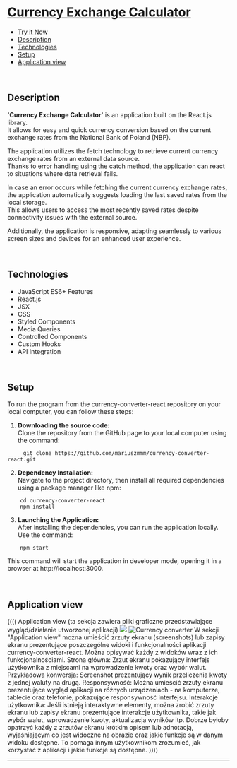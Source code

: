 # [Currency Exchange Calculator](https://mariuszmmm.github.io/currency-converter-react/)
* [Try it Now](https://mariuszmmm.github.io/currency-converter-react/)
* [Description ](#description)
* [Technologies](#technologies)
* [Setup](#setup )
* [Application view](#application-view)

<br>

## Description
<b>'Currency Exchange Calculator'</b> is an application built on the React.js library.<br>
It allows for easy and quick currency conversion based on the current exchange rates from the National Bank of Poland (NBP).

The application utilizes the fetch technology to retrieve current currency exchange rates from an external data source.<br>
Thanks to error handling using the catch method, the application can react to situations where data retrieval fails.

In case an error occurs while fetching the current currency exchange rates, the application automatically suggests loading the last saved rates from the local storage.<br>
This allows users to access the most recently saved rates despite connectivity issues with the external source.

Additionally, the application is responsive, adapting seamlessly to various screen sizes and devices for an enhanced user experience.

<br>

## Technologies
<ul>
<li>JavaScript ES6+ Features</li>
<li>React.js</li>
<li>JSX</li>
<li>CSS</li>
<li>Styled Components</li>
<li>Media Queries</li>
<li>Controlled Components</li>
<li>Custom Hooks</li>
<li>API Integration</li>
</ul>

<br>

## Setup
To run the program from the currency-converter-react repository on your local computer, you can follow these steps:
1. <b>Downloading the source code:</b><br>
Clone the repository from the GitHub page to your local computer using the command:
```commandline
     git clone https://github.com/mariuszmmm/currency-converter-react.git
```
2. <b>Dependency Installation:</b><br>
Navigate to the project directory, then install all required dependencies using a package manager like npm:
```commandline
    cd currency-converter-react
    npm install
```
3. <b>Launching the Application:</b><br>
After installing the dependencies, you can run the application locally. Use the command:
```commandline
    npm start
```
  This command will start the application in developer mode, opening it in a browser at http://localhost:3000.

<br>

## Application view
((((
Application view (ta sekcja zawiera pliki graficzne przedstawiające wygląd/działanie utworzonej aplikacji)
<img src=”URL” width=”50%” height=”50%”>
![Currency converter](public/images/animation.gif)
W sekcji "Application view" można umieścić zrzuty ekranu (screenshots) lub zapisy ekranu prezentujące poszczególne widoki i funkcjonalności aplikacji currency-converter-react. Można opisywać każdy z widoków wraz z ich funkcjonalnościami.
Strona główna: Zrzut ekranu pokazujący interfejs użytkownika z miejscami na wprowadzenie kwoty oraz wybór walut.
Przykładowa konwersja: Screenshot prezentujący wynik przeliczenia kwoty z jednej waluty na drugą.
Responsywność: Można umieścić zrzuty ekranu prezentujące wygląd aplikacji na różnych urządzeniach - na komputerze, tablecie oraz telefonie, pokazujące responsywność interfejsu.
Interakcje użytkownika: Jeśli istnieją interaktywne elementy, można zrobić zrzuty ekranu lub zapisy ekranu prezentujące interakcje użytkownika, takie jak wybór walut, wprowadzenie kwoty, aktualizacja wyników itp.
Dobrze byłoby opatrzyć każdy z zrzutów ekranu krótkim opisem lub adnotacją, wyjaśniającym co jest widoczne na obrazie oraz jakie funkcje są w danym widoku dostępne. To pomaga innym użytkownikom zrozumieć, jak korzystać z aplikacji i jakie funkcje są dostępne.
))))
_________________________________________
